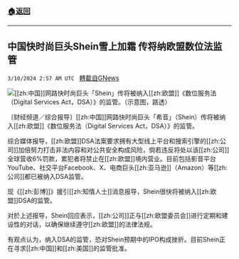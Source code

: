 ###  [:house:返回](README.md)
---


## 中国快时尚巨头Shein雪上加霜 传将纳欧盟数位法监管
`3/10/2024 2:57 AM UTC ` [轉載自GNews](https://gnews.org/articles/2381031)

![](https://img.ltn.com.tw/Upload/business/page/800/2024/03/10/phpw44k1l.jpg "")[[zh:中国]]网路快时尚巨头「Shein」传将被纳入[[zh:欧盟]]《数位服务法（Digital Services Act，DSA）》的监管。（示意图，路透）

〔财经频道／综合报导〕[[zh:中国]]网路快时尚巨头「希音」（Shein）传将被纳入[[zh:欧盟]]《数位服务法（Digital Services Act，DSA）》的监管。

综合媒体报导，[[zh:欧盟]]DSA法案要求拥有大型线上平台和搜索引擎的[[zh:公司]]加倍努力打击非法内容和对公共安全构成风险，倘若违反将处以该[[zh:公司]]全球营收6%罚款，累犯者将禁止在[[zh:欧盟]]境内营业。目前包括影音平台YouTube、社交平台Facebook、X、电商巨头[[zh:亚马逊]]（Amazon）等[[zh:公司]]都已被纳入DSA监管。

现《[[zh:彭博]]》援引[[zh:知情人士]]消息报导，Shein很快将被纳入[[zh:欧盟]]DSA的监管。

对於上述报导，Shein回应表示，[[zh:公司]]正与[[zh:欧盟委员会]]进行定期和建设性的对话，以确保继续遵守[[zh:欧盟]]的法律法规。

有观点认为，纳入DSA的监管，恐对Shein预期中的IPO构成挫折。目前Shein正在寻求[[zh:中国]]和[[zh:美国]]的监管批准。
